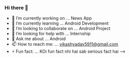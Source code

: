 ### Hi there 👋

- 🔭 I’m currently working on ... News App
- 🌱 I’m currently learning ... Android Development
- 👯 I’m looking to collaborate on ... Android Project 
- 🤔 I’m looking for help with ... Internship
- 💬 Ask me about ... Android
- 📫 How to reach me: ... vikashyadav5911@gmail.com
- ⚡ Fun fact: ... KOi fun fact nhi hai sab serious fact hai
-->
